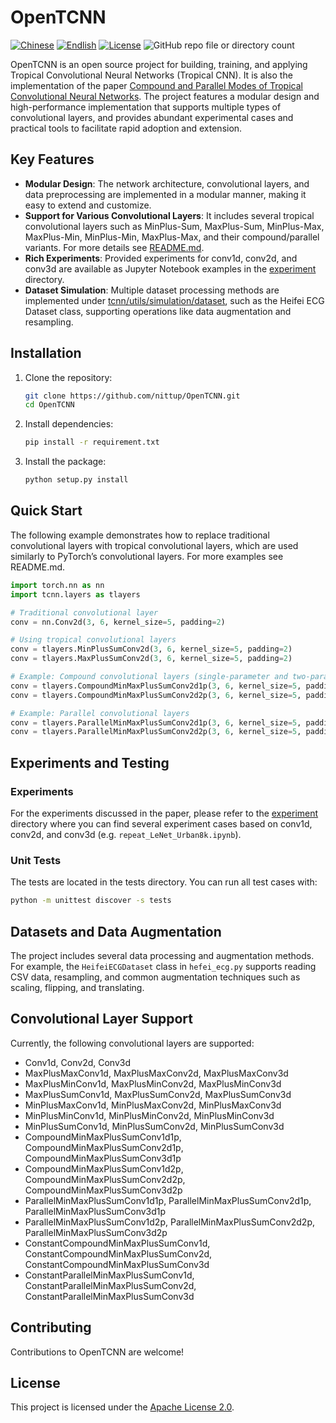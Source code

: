 # OpenTCNN

[![Chinese](https://img.shields.io/badge/README-中文-blue)](README.md)
[![Endlish](https://img.shields.io/badge/README-English-blue)](README_English.md)
[![License](https://img.shields.io/badge/license-Apache%202.0-blue.svg)](LICENSE)
![GitHub repo file or directory count](https://img.shields.io/github/repo-size/luoye-group/OpenTCNN)

OpenTCNN is an open source project for building, training, and applying Tropical Convolutional Neural Networks (Tropical CNN). It is also the implementation of the paper [Compound and Parallel Modes of Tropical Convolutional Neural Networks](https://arxiv.org/abs/2504.06881). The project features a modular design and high-performance implementation that supports multiple types of convolutional layers, and provides abundant experimental cases and practical tools to facilitate rapid adoption and extension.

## Key Features

- **Modular Design**: The network architecture, convolutional layers, and data preprocessing are implemented in a modular manner, making it easy to extend and customize.
- **Support for Various Convolutional Layers**: It includes several tropical convolutional layers such as MinPlus-Sum, MaxPlus-Sum, MinPlus-Max, MaxPlus-Min, MinPlus-Min, MaxPlus-Max, and their compound/parallel variants. For more details see [README.md](README.md#convolutional-layer-support).
- **Rich Experiments**: Provided experiments for conv1d, conv2d, and conv3d are available as Jupyter Notebook examples in the [experiment](experiment/) directory.
- **Dataset Simulation**: Multiple dataset processing methods are implemented under [tcnn/utils/simulation/dataset](tcnn/utils/simulation/dataset/), such as the Heifei ECG Dataset class, supporting operations like data augmentation and resampling.

## Installation

1. Clone the repository:
    ```bash
    git clone https://github.com/nittup/OpenTCNN.git
    cd OpenTCNN
    ```

2. Install dependencies:
    ```bash
    pip install -r requirement.txt
    ```

3. Install the package:
    ```bash
    python setup.py install
    ```

## Quick Start

The following example demonstrates how to replace traditional convolutional layers with tropical convolutional layers, which are used similarly to PyTorch’s convolutional layers. For more examples see README.md.

```python
import torch.nn as nn
import tcnn.layers as tlayers

# Traditional convolutional layer
conv = nn.Conv2d(3, 6, kernel_size=5, padding=2)

# Using tropical convolutional layers
conv = tlayers.MinPlusSumConv2d(3, 6, kernel_size=5, padding=2)
conv = tlayers.MaxPlusSumConv2d(3, 6, kernel_size=5, padding=2)

# Example: Compound convolutional layers (single-parameter and two-parameter versions)
conv = tlayers.CompoundMinMaxPlusSumConv2d1p(3, 6, kernel_size=5, padding=2)
conv = tlayers.CompoundMinMaxPlusSumConv2d2p(3, 6, kernel_size=5, padding=2)

# Example: Parallel convolutional layers
conv = tlayers.ParallelMinMaxPlusSumConv2d1p(3, 6, kernel_size=5, padding=2)
conv = tlayers.ParallelMinMaxPlusSumConv2d2p(3, 6, kernel_size=5, padding=2)
```

## Experiments and Testing
### Experiments
For the experiments discussed in the paper, please refer to the [experiment](experiment) directory where you can find several experiment cases based on conv1d, conv2d, and conv3d (e.g. `repeat_LeNet_Urban8k.ipynb`).

### Unit Tests
The tests are located in the tests directory. You can run all test cases with:
```bash
python -m unittest discover -s tests
```

## Datasets and Data Augmentation
The project includes several data processing and augmentation methods. For example, the `HeifeiECGDataset` class in `hefei_ecg.py` supports reading CSV data, resampling, and common augmentation techniques such as scaling, flipping, and translating.

## Convolutional Layer Support
Currently, the following convolutional layers are supported:
- Conv1d, Conv2d, Conv3d
- MaxPlusMaxConv1d, MaxPlusMaxConv2d, MaxPlusMaxConv3d
- MaxPlusMinConv1d, MaxPlusMinConv2d, MaxPlusMinConv3d
- MaxPlusSumConv1d, MaxPlusSumConv2d, MaxPlusSumConv3d
- MinPlusMaxConv1d, MinPlusMaxConv2d, MinPlusMaxConv3d
- MinPlusMinConv1d, MinPlusMinConv2d, MinPlusMinConv3d
- MinPlusSumConv1d, MinPlusSumConv2d, MinPlusSumConv3d
- CompoundMinMaxPlusSumConv1d1p, CompoundMinMaxPlusSumConv2d1p, CompoundMinMaxPlusSumConv3d1p
- CompoundMinMaxPlusSumConv1d2p, CompoundMinMaxPlusSumConv2d2p, CompoundMinMaxPlusSumConv3d2p
- ParallelMinMaxPlusSumConv1d1p, ParallelMinMaxPlusSumConv2d1p, ParallelMinMaxPlusSumConv3d1p
- ParallelMinMaxPlusSumConv1d2p, ParallelMinMaxPlusSumConv2d2p, ParallelMinMaxPlusSumConv3d2p
- ConstantCompoundMinMaxPlusSumConv1d, ConstantCompoundMinMaxPlusSumConv2d, ConstantCompoundMinMaxPlusSumConv3d
- ConstantParallelMinMaxPlusSumConv1d, ConstantParallelMinMaxPlusSumConv2d, ConstantParallelMinMaxPlusSumConv3d

## Contributing

Contributions to OpenTCNN are welcome!

## License

This project is licensed under the [Apache License 2.0](LICENSE).
